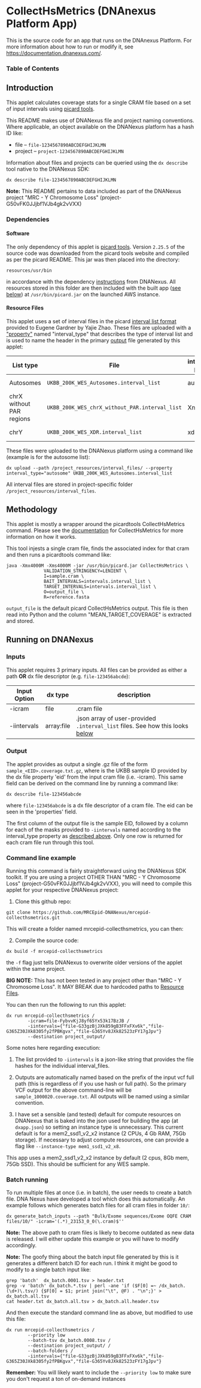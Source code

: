 # CollectHsMetrics (DNAnexus Platform App)

This is the source code for an app that runs on the DNAnexus Platform.
For more information about how to run or modify it, see
https://documentation.dnanexus.com/.

### Table of Contents

## Introduction

This applet calculates coverage stats for a single CRAM file based on a set of input intervals using [picard tools](https://broadinstitute.github.io/picard/).

This README makes use of DNANexus file and project naming conventions. Where applicable, an object available on the DNANexus
platform has a hash ID like:

* file – `file-1234567890ABCDEFGHIJKLMN`
* project – `project-1234567890ABCDEFGHIJKLMN`

Information about files and projects can be queried using the `dx describe` tool native to the DNANexus SDK:

```commandline
dx describe file-1234567890ABCDEFGHIJKLMN
```

**Note:** This README pertains to data included as part of the DNANexus project "MRC - Y Chromosome Loss" (project-G50vFK0JJjbf1VJb4gk2vVXX)

### Dependencies

#### Software

The only dependency of this applet is [picard tools](https://broadinstitute.github.io/picard/). Version `2.25.5` of
the source code was downloaded from the picard tools website and compiled as per the picard README. This jar was then
placed into the directory:

`resources/usr/bin`

in accordance with the dependency [instructions](https://documentation.dnanexus.com/developer/apps/dependency-management/asset-build-process)
from DNANexus. All resources stored in this folder are then included with the built app ([see below](#)) at `/usr/bin/picard.jar`
on the launched AWS instance.

#### Resource Files

This applet uses a set of interval files in the picard [interval list format](https://gatk.broadinstitute.org/hc/en-us/articles/360035531852-Intervals-and-interval-lists)
provided to Eugene Gardner by Yajie Zhao. These files are uploaded with a ["property"](https://documentation.dnanexus.com/developer/api/introduction-to-data-object-metadata/properties)
named "interval_type" that describes the type of interval list and is used to name the header in the primary 
[output](#output) file generated by this applet:

| List type | File | interval_type property | DNANexus file hash |
|-----------------------------------------------------| --------- | -------- | -------- |
| Autosomes | `UKBB_200K_WES_Autosomes.interval_list` | autosome |  file-G33gzBjJXk859gB3FFxFXv6k |
| chrX without PAR regions | `UKBB_200K_WES_chrX_without_PAR.interval_list` | XnoPAR | file-G365Z30JXk8305fy2fPBKgvx |
| chrY | `UKBB_200K_WES_XDR.interval_list` | xdr | file-G365Yv8JXk82523zFY17gJpv

These files were uploaded to the DNANexus platform using a command like (example is for the autosome list):

```commandline
dx upload --path /project_resources/interval_files/ --property interval_type="autosome" UKBB_200K_WES_Autosomes.interval_list
```

All interval files are stored in project-specific folder `/project_resources/interval_files`. 

## Methodology

This applet is mostly a wrapper around the picardtools CollectHsMetrics command. Please see the [documentation](https://gatk.broadinstitute.org/hc/en-us/articles/360036856051-CollectHsMetrics-Picard-)
for CollectHsMetrics for more information on how it works.

This tool injests a single cram file, finds the associated index for that cram and then runs a picardtools command like:

```commandline
java -Xmx4000M -Xms4000M -jar /usr/bin/picard.jar CollectHsMetrics \
              VALIDATION_STRINGENCY=LENIENT \
              I=sample.cram \
              BAIT_INTERVALS=intervals.interval_list \
              TARGET_INTERVALS=intervals.interval_list \
              O=output_file \
              R=reference.fasta
```

`output_file` is the default picard CollectHsMetrics output. This file is then read into Python and the column 
"MEAN_TARGET_COVERAGE" is extracted and stored.

## Running on DNANexus

### Inputs

This applet requires 3 primary inputs. All files can be provided as either a path **OR** dx file descriptor (e.g. `file-123456abcde`):

|  Input Option   |  dx type  |  description |
|-----------------|-----------|--------------|
| -icram         | file       | .cram file                          |
| -iintervals    | array:file | .json array of user-provided `.interval_list` files. See how this looks [below](#command-line-example) |

### Output

The applet provides as output a single .gz file of the form `sample_<EID>.coverage.txt.gz`, where <EID> is the UKBB sample
ID provided by the dx file property 'eid' from the input cram file (i.e. -icram). This same field can be derived on the command line by running a command like:

```
dx describe file-123456abcde
```

where `file-123456abcde` is a dx file descriptor of a cram file. The eid can be seen in the 'properties' field.

The first column of the output file is the sample EID, followed by a column for each of the masks provided to `-iintervals`
named according to the interval_type property as [described above](#resource-files). Only one row is returned for each
cram file run through this tool.

### Command line example

Running this command is fairly straightforward using the DNANexus SDK toolkit. If you are using a project OTHER THAN
"MRC - Y Chromosome Loss" (project-G50vFK0JJjbf1VJb4gk2vVXX), you will need to compile this applet for your respective DNANexus project:

1. Clone this github repo:

```commandline
git clone https://github.com/MRCEpid-DNANexus/mrcepid-collecthsmetrics.git
```

This will create a folder named mrcepid-collecthsmetrics, you can then:

2. Compile the source code:

```commandline
dx build -f mrcepid-collecthsmetrics
```

the `-f` flag just tells DNANexus to overwrite older versions of the applet within the same project.

**BIG NOTE:** This has not been tested in any project other than "MRC - Y Chromosome Loss". It MAY BREAK due to hardcoded
paths to [Resource Files](#resource-files).

You can then run the following to run this applet:

```commandline
dx run mrcepid-collecthsmetrics /
        -icram=file-FybvvKjJ8yf65Yx53k17BzJB /
        -iintervals={"file-G33gzBjJXk859gB3FFxFXv6k","file-G365Z30JXk8305fy2fPBKgvx","file-G365Yv8JXk82523zFY17gJpv"}
        --destination project_output/
```

Some notes here regarding execution:
1. The list provided to `-iintervals` is a json-like string that provides the file hashes for the individual interval_files. 

2. Outputs are automatically named based on the prefix of the input vcf full path (this is regardless of if you use hash or full path). So
the primary VCF output for the above command-line will be `sample_1000020.coverage.txt`. All outputs will be named using a similar convention.

3. I have set a sensible (and tested) default for compute resources on DNANexus that is baked into the json used for building the app (at `dxapp.json`)
so setting an instance type is unnecessary. This current default is for a mem2_ssd1_v2_x2 instance (2 CPUs, 4 Gb RAM, 75Gb storage).
If necessary to adjust compute resources, one can provide a flag like `--instance-type mem1_ssd1_v2_x8`.

This app uses a mem2_ssd1_v2_x2 instance by default (2 cpus, 8Gb mem, 75Gb SSD). This should be sufficient for any WES sample.

### Batch running

To run multiple files at once (i.e. in batch), the user needs to create a batch file. DNA Nexus have developed a tool 
which does this automatically. An example follows which generates batch files for all cram files in folder `10/`:

```commandline
dx generate_batch_inputs --path "Bulk/Exome sequences/Exome OQFE CRAM files/10/" -icram='(.*)_23153_0_0(\.cram)$''
```

**Note:** The above path to cram files is likely to become outdated as new data is released. I will either update this 
example or you will have to modify accordingly.

**Note:** The goofy thing about the batch input file generated by this is it generates a different batch ID for each run.
I think it might be good to modify to a single batch input like:

```commandline
grep 'batch'  dx_batch.0001.tsv > header.txt
grep -v 'batch' dx_batch.*.tsv | perl -ane 'if ($F[0] =~ /dx_batch.(\d+)\.tsv/) {$F[0] = $1; print join("\t", @F) . "\n";}' > dx_batch.all.tsv
cat header.txt dx_batch.all.tsv > dx_batch.all.header.tsv
```

And then execute the standard command line as above, but modified to use this file:

```commandline
dx run mrcepid-collecthsmetrics /
        --priority low
        --batch-tsv dx_batch.0008.tsv /
        --destination project_output/ /
        --batch-folders /
        -iintervals={"file-G33gzBjJXk859gB3FFxFXv6k","file-G365Z30JXk8305fy2fPBKgvx","file-G365Yv8JXk82523zFY17gJpv"}
```

**Remember:** You will likely want to include the `--priority low` to make sure you don't request a ton of on-demand instances
